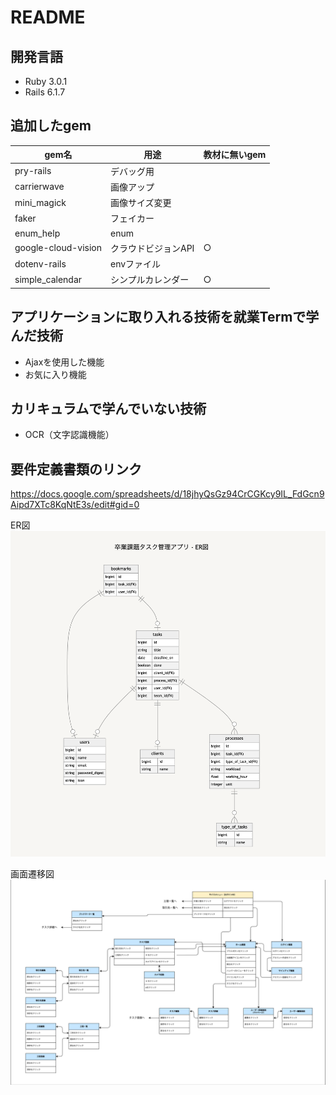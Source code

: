 # README

## 開発言語
- Ruby 3.0.1
- Rails 6.1.7

## 追加したgem
| gem名 | 用途 | 教材に無いgem |
----|----|----
| pry-rails | デバッグ用 |  |
| carrierwave | 画像アップ |  |
| mini_magick | 画像サイズ変更 |  |
| faker | フェイカー |  |
| enum_help | enum |  |
| google-cloud-vision | クラウドビジョンAPI | ○ |
| dotenv-rails | envファイル|  |
| simple_calendar | シンプルカレンダー | ○ |


## アプリケーションに取り入れる技術を就業Termで学んだ技術
- Ajaxを使用した機能
- お気に入り機能

## カリキュラムで学んでいない技術
- OCR（文字認識機能）

## 要件定義書類のリンク
https://docs.google.com/spreadsheets/d/18jhyQsGz94CrCGKcy9IL_FdGcn9Aipd7XTc8KqNtE3s/edit#gid=0

ER図
![ER図](images/er_diagram.png "er_diagram")

画面遷移図
![画面遷移図](images/screen_transition_diagram.png "screen_transition_diagram")